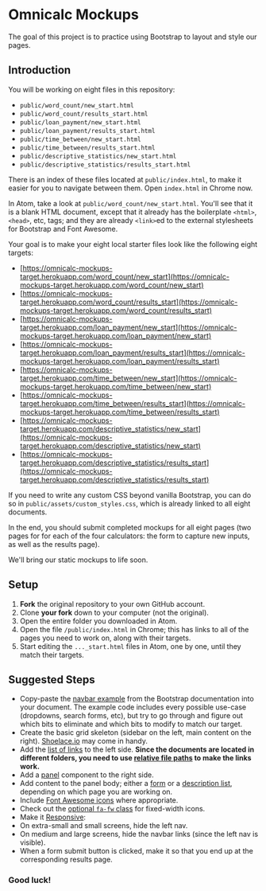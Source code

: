 # Omnicalc Mockups

The goal of this project is to practice using Bootstrap to layout and style our pages.

## Introduction

You will be working on eight files in this repository:

- `public/word_count/new_start.html`
- `public/word_count/results_start.html`
- `public/loan_payment/new_start.html`
- `public/loan_payment/results_start.html`
- `public/time_between/new_start.html`
- `public/time_between/results_start.html`
- `public/descriptive_statistics/new_start.html`
- `public/descriptive_statistics/results_start.html`

There is an index of these files located at `public/index.html`, to make it easier for you to navigate between them. Open `index.html` in Chrome now.

In Atom, take a look at `public/word_count/new_start.html`. You'll see that it is a blank HTML document, except that it already has the boilerplate `<html>`, `<head>`, etc, tags; and they are already `<link>`ed to the external stylesheets for Bootstrap and Font Awesome.

Your goal is to make your eight local starter files look like the following eight targets:

 - [https://omnicalc-mockups-target.herokuapp.com/word_count/new_start](https://omnicalc-mockups-target.herokuapp.com/word_count/new_start)
 - [https://omnicalc-mockups-target.herokuapp.com/word_count/results_start](https://omnicalc-mockups-target.herokuapp.com/word_count/results_start)
 - [https://omnicalc-mockups-target.herokuapp.com/loan_payment/new_start](https://omnicalc-mockups-target.herokuapp.com/loan_payment/new_start)
 - [https://omnicalc-mockups-target.herokuapp.com/loan_payment/results_start](https://omnicalc-mockups-target.herokuapp.com/loan_payment/results_start)
 - [https://omnicalc-mockups-target.herokuapp.com/time_between/new_start](https://omnicalc-mockups-target.herokuapp.com/time_between/new_start)
 - [https://omnicalc-mockups-target.herokuapp.com/time_between/results_start](https://omnicalc-mockups-target.herokuapp.com/time_between/results_start)
 - [https://omnicalc-mockups-target.herokuapp.com/descriptive_statistics/new_start](https://omnicalc-mockups-target.herokuapp.com/descriptive_statistics/new_start)
 - [https://omnicalc-mockups-target.herokuapp.com/descriptive_statistics/results_start](https://omnicalc-mockups-target.herokuapp.com/descriptive_statistics/results_start)

If you need to write any custom CSS beyond vanilla Bootstrap, you can do so in `public/assets/custom_styles.css`, which is already linked to all eight documents.

In the end, you should submit completed mockups for all eight pages (two pages for for each of the four calculators: the form to capture new inputs, as well as the results page).

We'll bring our static mockups to life soon.

## Setup

 1. **Fork** the original repository to your own GitHub account.
 1. Clone **your fork** down to your computer (not the original).
 1. Open the entire folder you downloaded in Atom.
 1. Open the file `/public/index.html` in Chrome; this has links to all of the pages you need to work on, along with their targets.
 1. Start editing the `..._start.html` files in Atom, one by one, until they match their targets.

## Suggested Steps

 - Copy-paste the [navbar example](http://getbootstrap.com/components/#navbar) from the Bootstrap documentation into your document. The example code includes every possible use-case (dropdowns, search forms, etc), but try to go through and figure out which bits to eliminate and which bits to modify to match our target.
 - Create the basic grid skeleton (sidebar on the left, main content on the right). [Shoelace.io](http://shoelace.io/) may come in handy.
 - Add the [list of links](http://getbootstrap.com/components/#list-group-linked) to the left side. **Since the documents are located in different folders, you need to use [relative file paths](https://css-tricks.com/quick-reminder-about-file-paths/) to make the links work.**
 - Add a [panel](http://getbootstrap.com/components/#panels-heading) component to the right side.
 - Add content to the panel body; either a [form](http://getbootstrap.com/css/#forms-horizontal) or a [description list](http://getbootstrap.com/css/#horizontal-description), depending on which page you are working on.
 - Include [Font Awesome icons](http://fortawesome.github.io/Font-Awesome/icons/) where appropriate.
  - Check out the [optional `fa-fw` class](https://fortawesome.github.io/Font-Awesome/examples/#fixed-width) for fixed-width icons.
 - Make it [Responsive](http://getbootstrap.com/css/#responsive-utilities):
  - On extra-small and small screens, hide the left nav.
  - On medium and large screens, hide the navbar links (since the left nav is visible).
 - When a form submit button is clicked, make it so that you end up at the corresponding results page.

### Good luck!
